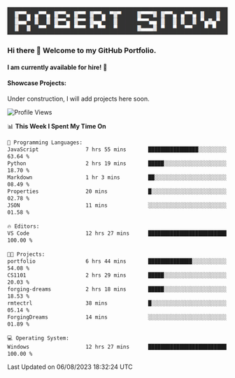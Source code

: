 <img alt="myname" src="assets/name.png" />

### Hi there 👋 Welcome to my GitHub Portfolio.
#### I am currently available for hire!  :briefcase:

#### Showcase Projects:

Under construction, I will add projects here soon.

<!--START_SECTION:waka-->
![Profile Views](http://img.shields.io/badge/Profile%20Views-62-blue)

📊 **This Week I Spent My Time On** 

```text
💬 Programming Languages: 
JavaScript               7 hrs 55 mins       ████████████████░░░░░░░░░   63.64 % 
Python                   2 hrs 19 mins       █████░░░░░░░░░░░░░░░░░░░░   18.70 % 
Markdown                 1 hr 3 mins         ██░░░░░░░░░░░░░░░░░░░░░░░   08.49 % 
Properties               20 mins             █░░░░░░░░░░░░░░░░░░░░░░░░   02.78 % 
JSON                     11 mins             ░░░░░░░░░░░░░░░░░░░░░░░░░   01.58 % 

🔥 Editors: 
VS Code                  12 hrs 27 mins      █████████████████████████   100.00 % 

🐱‍💻 Projects: 
portfolio                6 hrs 44 mins       ██████████████░░░░░░░░░░░   54.08 % 
CS1101                   2 hrs 29 mins       █████░░░░░░░░░░░░░░░░░░░░   20.03 % 
forging-dreams           2 hrs 18 mins       █████░░░░░░░░░░░░░░░░░░░░   18.53 % 
rmtectrl                 38 mins             █░░░░░░░░░░░░░░░░░░░░░░░░   05.14 % 
ForgingDreams            14 mins             ░░░░░░░░░░░░░░░░░░░░░░░░░   01.89 % 

💻 Operating System: 
Windows                  12 hrs 27 mins      █████████████████████████   100.00 % 
```


 Last Updated on 06/08/2023 18:32:24 UTC
<!--END_SECTION:waka-->

<!--
**robjsnow/robjsnow** is a ✨ _special_ ✨ repository because its `README.md` (this file) appears on your GitHub profile.

Here are some ideas to get you started:

- 🔭 I’m currently working on ...
- 🌱 I’m currently learning ...
- 👯 I’m looking to collaborate on ...
- 🤔 I’m looking for help with ...
- 💬 Ask me about ...
- 📫 How to reach me: ...
- 😄 Pronouns: ...
- ⚡ Fun fact: ...
-->
